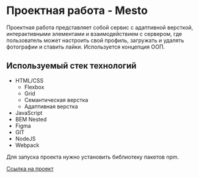 # Проектная работа - Mesto

Проектная работа представляет собой сервис с адаптивной версткой, интерактивными элементами и взаимодействием с сервером, где пользователь может настроить свой профиль, загружать и удалять фотографии и ставить лайки. Используется концепция ООП.

## Используемый стек технологий
+ HTML/CSS
  + Flexbox
  + Grid
  + Семантическая верстка
  + Адаптивная верстка
+ JavaScript
+ BEM Nested
+ Figma
+ GIT
+ NodeJS
+ Webpack

Для запуска проекта нужно установить библиотеку пакетов npm.

[Ссылка на проект](https://zzzorger.github.io/mesto/) 


